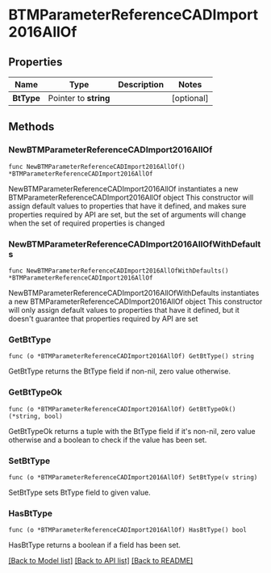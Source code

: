 # BTMParameterReferenceCADImport2016AllOf

## Properties

Name | Type | Description | Notes
------------ | ------------- | ------------- | -------------
**BtType** | Pointer to **string** |  | [optional] 

## Methods

### NewBTMParameterReferenceCADImport2016AllOf

`func NewBTMParameterReferenceCADImport2016AllOf() *BTMParameterReferenceCADImport2016AllOf`

NewBTMParameterReferenceCADImport2016AllOf instantiates a new BTMParameterReferenceCADImport2016AllOf object
This constructor will assign default values to properties that have it defined,
and makes sure properties required by API are set, but the set of arguments
will change when the set of required properties is changed

### NewBTMParameterReferenceCADImport2016AllOfWithDefaults

`func NewBTMParameterReferenceCADImport2016AllOfWithDefaults() *BTMParameterReferenceCADImport2016AllOf`

NewBTMParameterReferenceCADImport2016AllOfWithDefaults instantiates a new BTMParameterReferenceCADImport2016AllOf object
This constructor will only assign default values to properties that have it defined,
but it doesn't guarantee that properties required by API are set

### GetBtType

`func (o *BTMParameterReferenceCADImport2016AllOf) GetBtType() string`

GetBtType returns the BtType field if non-nil, zero value otherwise.

### GetBtTypeOk

`func (o *BTMParameterReferenceCADImport2016AllOf) GetBtTypeOk() (*string, bool)`

GetBtTypeOk returns a tuple with the BtType field if it's non-nil, zero value otherwise
and a boolean to check if the value has been set.

### SetBtType

`func (o *BTMParameterReferenceCADImport2016AllOf) SetBtType(v string)`

SetBtType sets BtType field to given value.

### HasBtType

`func (o *BTMParameterReferenceCADImport2016AllOf) HasBtType() bool`

HasBtType returns a boolean if a field has been set.


[[Back to Model list]](../README.md#documentation-for-models) [[Back to API list]](../README.md#documentation-for-api-endpoints) [[Back to README]](../README.md)


